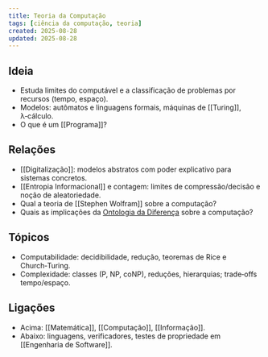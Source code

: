 ```yaml
---
title: Teoria da Computação
tags: [ciência da computação, teoria]
created: 2025-08-28
updated: 2025-08-28
---
```



## Ideia
- Estuda limites do computável e a classificação de problemas por recursos (tempo, espaço).
- Modelos: autômatos e linguagens formais, máquinas de [[Turing]], λ‑cálculo.
- O que é um [[Programa]]?

## Relações
- [[Digitalização]]: modelos abstratos com poder explicativo para sistemas concretos.
- [[Entropia Informacional]] e contagem: limites de compressão/decisão e noção de aleatoriedade.
- Qual a teoria de [[Stephen Wolfram]] sobre a computação?
- Quais as implicações da [Ontologia da Diferença](../../Ontologia%20da%20Diferença.md) sobre a computação?

## Tópicos
- Computabilidade: decidibilidade, redução, teoremas de Rice e Church‑Turing.
- Complexidade: classes (P, NP, coNP), reduções, hierarquias; trade‑offs tempo/espaço.

## Ligações
- Acima: [[Matemática]], [[Computação]], [[Informação]].
- Abaixo: linguagens, verificadores, testes de propriedade em [[Engenharia de Software]].
